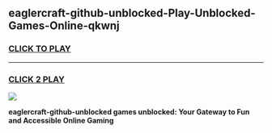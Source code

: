 
## eaglercraft-github-unblocked-Play-Unblocked-Games-Online-qkwnj
<h3>
<a href="https://premium76.site?title=eaglercraft-github-unblocked&ref=25A">CLICK TO PLAY</a></h3>
<hr>

<h3>
<a href="https://premium76.site?title=eaglercraft-github-unblocked&ref=25A">CLICK 2 PLAY</a>
  
</h3>

<a href="https://premium76.site?title=eaglercraft-github-unblocked&ref=25A"><img src="https://clearcache.store/games.png"></a>


**eaglercraft-github-unblocked games unblocked: Your Gateway to Fun and Accessible Online Gaming**
